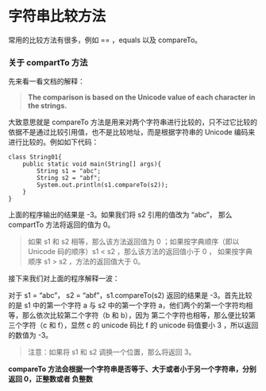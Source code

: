 # 字符串比较方法

常用的比较方法有很多，例如 == ，equals 以及 compareTo。

### 关于 compartTo 方法

先来看一看文档的解释：

>**The comparison is based on the Unicode value of each character in the strings.**
>

大致意思就是 compareTo 方法是用来对两个字符串进行比较的，只不过它比较的依据不是通过比较引用值，也不是比较地址，而是根据字符串的 Unicode 编码来进行比较的。例如如下代码：

```
class String01{
	public static void main(String[] args){
		String s1 = "abc";
		String s2 = "abf";
		System.out.println(s1.compareTo(s2));
	}
}

```

上面的程序输出的结果是 -3。如果我们将 s2 引用的值改为 “abc”， 那么 compartTo 方法将返回的值为 0。

> 如果 s1 和 s2 相等，那么该方法返回值为 0 ；如果按字典顺序（即以 Unicode 码的顺序）s1 < s2 ，那么该方法的返回值小于 0 ， 如果按字典顺序 s1 > s2 ，方法的返回值大于 0。
> 

接下来我们对上面的程序解释一波：

对于 s1 = “abc”， s2 = “abf”，s1.compareTo(s2) 返回的结果是 -3。首先比较的是 s1 中的第一个字符 a 与 s2 中的第一个字符 a，他们两个的第一个字符均相等，那么依次比较第二个字符（b 和 b），因为 第二个字符也相等，那么便比较第三个字符（c 和 f），显然 c 的 unicode 码比 f 的 unicode 码值要小 3 ，所以返回的数值为 -3。

> 注意：如果将 s1 和 s2 调换一个位置，那么将返回 3。

**compareTo 方法会根据一个字符串是否等于、大于或者小于另一个字符串，分别返回 0，正整数或者 负整数**
